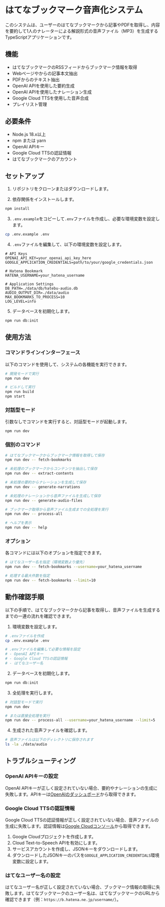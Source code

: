# はてなブックマーク音声化システム

このシステムは、ユーザーのはてなブックマークから記事やPDFを取得し、内容を要約して1人のナレーターによる解説形式の音声ファイル（MP3）を生成するTypeScriptアプリケーションです。

## 機能

- はてなブックマークのRSSフィードからブックマーク情報を取得
- Webページやからの記事本文抽出
- PDFからのテキスト抽出
- OpenAI APIを使用した要約生成
- OpenAI APIを使用したナレーション生成
- Google Cloud TTSを使用した音声合成
- プレイリスト管理

## 必要条件

- Node.js 18.x以上
- npm または yarn
- OpenAI APIキー
- Google Cloud TTSの認証情報
- はてなブックマークのアカウント

## セットアップ

1. リポジトリをクローンまたはダウンロードします。

2. 依存関係をインストールします。

```bash
npm install
```

3. `.env.example`をコピーして`.env`ファイルを作成し、必要な環境変数を設定します。

```bash
cp .env.example .env
```

4. `.env`ファイルを編集して、以下の環境変数を設定します。

```
# API Keys
OPENAI_API_KEY=your_openai_api_key_here
GOOGLE_APPLICATION_CREDENTIALS=path/to/your/google_credentials.json

# Hatena Bookmark
HATENA_USERNAME=your_hatena_username

# Application Settings
DB_PATH=./data/db/hatebu-audio.db
AUDIO_OUTPUT_DIR=./data/audio
MAX_BOOKMARKS_TO_PROCESS=10
LOG_LEVEL=info
```

5. データベースを初期化します。

```bash
npm run db:init
```

## 使用方法

### コマンドラインインターフェース

以下のコマンドを使用して、システムの各機能を実行できます。

```bash
# 開発モードで実行
npm run dev

# ビルドして実行
npm run build
npm start
```

### 対話型モード

引数なしでコマンドを実行すると、対話型モードが起動します。

```bash
npm run dev
```

### 個別のコマンド

```bash
# はてなブックマークからブックマーク情報を取得して保存
npm run dev -- fetch-bookmarks

# 未処理のブックマークからコンテンツを抽出して保存
npm run dev -- extract-contents

# 未処理の要約からナレーションを生成して保存
npm run dev -- generate-narrations

# 未処理のナレーションから音声ファイルを生成して保存
npm run dev -- generate-audio-files

# ブックマーク取得から音声ファイル生成までの全処理を実行
npm run dev -- process-all

# ヘルプを表示
npm run dev -- help
```

### オプション

各コマンドには以下のオプションを指定できます。

```bash
# はてなユーザー名を指定（環境変数より優先）
npm run dev -- fetch-bookmarks --username=your_hatena_username

# 処理する最大件数を指定
npm run dev -- fetch-bookmarks --limit=10
```

## 動作確認手順

以下の手順で、はてなブックマークから記事を取得し、音声ファイルを生成するまでの一連の流れを確認できます。

1. 環境変数を設定します。

```bash
# .envファイルを作成
cp .env.example .env

# .envファイルを編集して必要な情報を設定
# - OpenAI APIキー
# - Google Cloud TTSの認証情報
# - はてなユーザー名
```

2. データベースを初期化します。

```bash
npm run db:init
```

3. 全処理を実行します。

```bash
# 対話型モードで実行
npm run dev

# または直接全処理を実行
npm run dev -- process-all --username=your_hatena_username --limit=5
```

4. 生成された音声ファイルを確認します。

```bash
# 音声ファイルは以下のディレクトリに保存されます
ls -la ./data/audio
```

## トラブルシューティング

### OpenAI APIキーの設定

OpenAI APIキーが正しく設定されていない場合、要約やナレーションの生成に失敗します。APIキーは[OpenAIのダッシュボード](https://platform.openai.com/account/api-keys)から取得できます。

### Google Cloud TTSの認証情報

Google Cloud TTSの認証情報が正しく設定されていない場合、音声ファイルの生成に失敗します。認証情報は[Google Cloudコンソール](https://console.cloud.google.com/)から取得できます。

1. Google Cloudプロジェクトを作成します。
2. Cloud Text-to-Speech APIを有効にします。
3. サービスアカウントを作成し、JSONキーをダウンロードします。
4. ダウンロードしたJSONキーのパスを`GOOGLE_APPLICATION_CREDENTIALS`環境変数に設定します。

### はてなユーザー名の設定

はてなユーザー名が正しく設定されていない場合、ブックマーク情報の取得に失敗します。はてなブックマークのユーザー名は、はてなブックマークのURLから確認できます（例：`https://b.hatena.ne.jp/username/`）。
